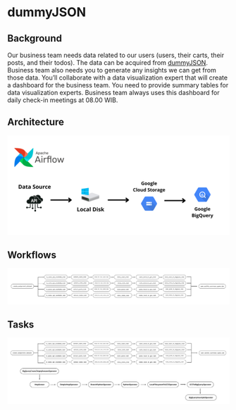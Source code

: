 # dummyJSON

## Background
Our business team needs data related to our users (users, their carts, their posts, and their todos). The data can be acquired from [dummyJSON](https://dummyjson.com/). Business team also needs you to generate any insights we can get from those data. You’ll collaborate with a data visualization expert that will create a dashboard for the business team. You need to provide summary tables for data visualization experts. Business team always uses this dashboard for daily check-in meetings at 08.00 WIB.

## Architecture
![architecture](https://github.com/aisyahputami/dummyJSON/blob/main/documentation/Architecture.png)

## Workflows
![workflows](https://github.com/aisyahputami/dummyJSON/blob/main/documentation/Workflows.png)

## Tasks
![tasks](https://github.com/aisyahputami/dummyJSON/blob/main/documentation/Tasks.png)
